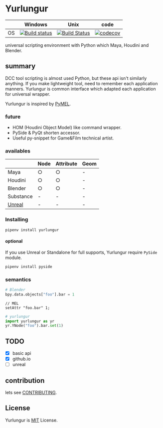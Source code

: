 # Yurlungur

|       | Windows | Unix | code |
| ----- | ------ | --- | --- |
| OS | [![Build status](https://ci.appveyor.com/api/projects/status/46vinb8jd1jbbhdg?svg=true)](https://ci.appveyor.com/project/sho7noka/yurlungur) | [![Build Status](https://travis-ci.org/sho7noka/Yurlungur.svg?branch=dev)](https://travis-ci.org/sho7noka/Yurlungur) | [![codecov](https://codecov.io/gh/sho7noka/Yurlungur/branch/dev/graph/badge.svg)](https://codecov.io/gh/sho7noka/Yurlungur) |


universal scripting environment with Python which Maya, Houdini and Blender.

## summary
DCC tool scripting is almost used Python, but these api isn't similarly anything.
If you make lightweight tool, need to remember each application manners.
Yurlungur is common interface which adapted each application for universal wrapper.

Yurlungur is inspired by [PyMEL](https://github.com/LumaPictures/pymel).

### future
* HOM (Houdini Object Model) like command wrapper.
* PySide & PyQt shorten accessor.
* Useful py-snippet for Game&Film technical artist.

### availables
|       | Node | Attribute | Geom |
| ---- | --- | --- | --- |
| Maya | ○ | ○ | - |
| Houdini | ○ | ○ | - |
| Blender | ○ | ○ | - |
| Substance | - | - | - |
| [Unreal](https://docs.unrealengine.com/en-US/Editor/Scripting-and-Automating-the-Editor/Scripting-the-Editor-using-Python) | - | - | - |



### Installing
```bash
pipenv install yurlungur
```

#### optional
If you use Unreal or Standalone for full supports, Yurlungur require `PySide` module.

```bash
pipenv install pyside
```

### semantics

```python
# Blender
bpy.data.objects["foo"].bar = 1
```

```mel
// MEL
setAttr "foo.bar" 1;
```

```python
# yurlungur
import yurlungur as yr
yr.YNode("foo").bar.set(1)
```

## TODO
- [x] basic api
- [x] github.io
- [ ] unreal

## contribution
lets see [CONTRIBUTING](./CONTRIBUTING.md).


## License
Yurlungur is [MIT](./LICENSE.md) License.
